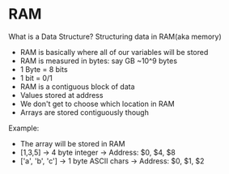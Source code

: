 # RAM

What is a Data Structure?
Structuring data in RAM(aka memory)

- RAM is basically where all of our variables will be stored
- RAM is measured in bytes: say GB ~10^9 bytes
- 1 Byte = 8 bits
- 1 bit = 0/1
- RAM is a contiguous block of data
- Values stored at address
- We don't get to choose which location in RAM
- Arrays are stored contiguously though

Example:
- The array will be stored in RAM
- [1,3,5] -> 4 byte integer -> Address: $0, $4, $8
- ['a', 'b', 'c'] -> 1 byte ASCII chars -> Address: $0, $1, $2